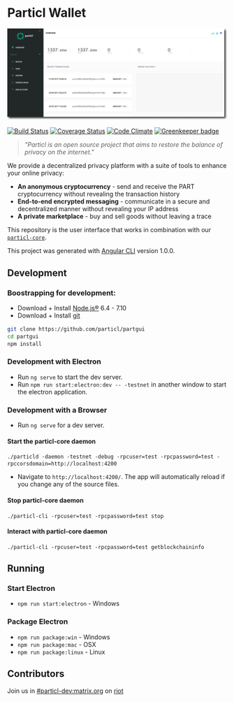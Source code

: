 # Particl Wallet

![UI Preview](preview.png)

[![Build Status](https://travis-ci.org/particl/partgui.svg?branch=master)](https://travis-ci.org/particl/partgui)
[![Coverage Status](https://coveralls.io/repos/github/particl/partgui/badge.svg?branch=master)](https://coveralls.io/github/particl/partgui?branch=master)
[![Code Climate](https://codeclimate.com/github/particl/partgui/badges/gpa.svg)](https://codeclimate.com/github/particl/partgui)
[![Greenkeeper badge](https://badges.greenkeeper.io/particl/partgui.svg)](https://greenkeeper.io/)

> *"Particl is an open source project that aims to restore the balance of privacy on the internet."* 

We provide a decentralized privacy platform with a suite of tools to enhance your online privacy:
* **An anonymous cryptocurrency** - send and receive the PART cryptocurrency without revealing the transaction history
* **End-to-end encrypted messaging** - communicate in a secure and decentralized manner without revealing your IP address
* **A private marketplace** - buy and sell goods without leaving a trace

This repository is the user interface that works in combination with our [`particl-core`](https://github.com/particl/particl-core).

This project was generated with [Angular CLI](https://github.com/angular/angular-cli) version 1.0.0.

## Development

### Boostrapping for development:
* Download + Install [Node.js®](https://nodejs.org/) 6.4 - 7.10
* Download + Install [git](https://git-scm.com/)

```bash
git clone https://github.com/particl/partgui
cd partgui
npm install
```

### Development with Electron
* Run `ng serve` to start the dev server.
* Run `npm run start:electron:dev -- -testnet` in another window to start the electron application.

### Development with a Browser
* Run `ng serve` for a dev server. 
#### Start the particl-core daemon
```
./particld -daemon -testnet -debug -rpcuser=test -rpcpassword=test -rpccorsdomain=http://localhost:4200
```
* Navigate to `http://localhost:4200/`. The app will automatically reload if you change any of the source files.
#### Stop particl-core daemon
```
./particl-cli -rpcuser=test -rpcpassword=test stop
```
#### Interact with particl-core daemon
```
./particl-cli -rpcuser=test -rpcpassword=test getblockchaininfo
```

## Running
### Start Electron
* `npm run start:electron` - Windows

### Package Electron
* `npm run package:win` - Windows
* `npm run package:mac` - OSX
* `npm run package:linux` - Linux

## Contributors
Join us in [#particl-dev:matrix.org](https://riot.im/app/#/room/#particl-dev:matrix.org) on [riot](https://riot.im)
